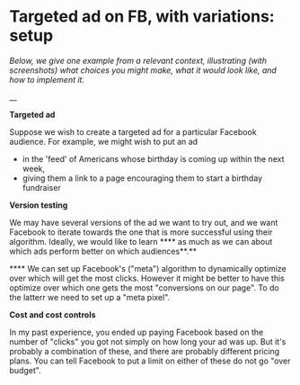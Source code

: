 # Targeted ad on FB, with variations: setup

_Below, we give one example from a relevant context, illustrating (with screenshots) what choices you might make,  what it would look like, and how to implement it._

__

**Targeted ad**

Suppose we wish to create a targeted ad for a particular Facebook audience.  For example, we might wish to put an ad&#x20;

* in the 'feed' of Americans whose birthday is coming up within the next week,
* giving them a link  to a page encouraging them to start a birthday fundraiser



**Version testing**

We may have several versions of the ad we want to try out, and we want Facebook to iterate towards the one that is more successful using their algorithm.  Ideally, we would like to learn  ****  as much as we can about which ads perform better on which audiences**.**&#x20;

&#x20;**** We can set up Facebook's ("meta") algorithm to dynamically optimize over which will get the most clicks.  However it might be better to have this optimize over which one gets the most "conversions on our page". To do the latterr we need to set up a "meta pixel".



**Cost and cost controls**

In my past experience, you ended up paying Facebook based on the number of "clicks" you got not simply on how long your ad was up. But it's probably a combination of these, and there are probably different pricing plans.  You can tell Facebook to put a limit on either of these do not go "over budget".

